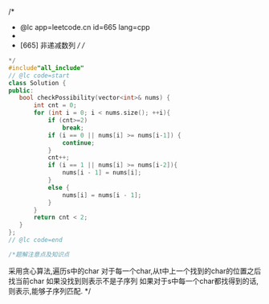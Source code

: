 /*
 * @lc app=leetcode.cn id=665 lang=cpp
 *
 * [665] 非递减数列
 */
/*
 ```C++
 */
#include"all_include"
// @lc code=start
class Solution {
public:
    bool checkPossibility(vector<int>& nums) {
        int cnt = 0;
        for (int i = 0; i < nums.size(); ++i){
            if (cnt>=2)
                break;
            if (i == 0 || nums[i] >= nums[i-1]) {
                continue;
            }
            cnt++;
            if (i == 1 || nums[i] >= nums[i-2]){
                nums[i - 1] = nums[i];
            }
            else {
                nums[i] = nums[i - 1];
            }
        }
        return cnt < 2;
    }
};
// @lc code=end

/*题解注意点及知识点
 ```
 采用贪心算法,遍历s中的char
 对于每一个char,从t中上一个找到的char的位置之后找当前char
 如果没找到则表示不是子序列
 如果对于s中每一个char都找得到的话,则表示,能够子序列匹配.
 */